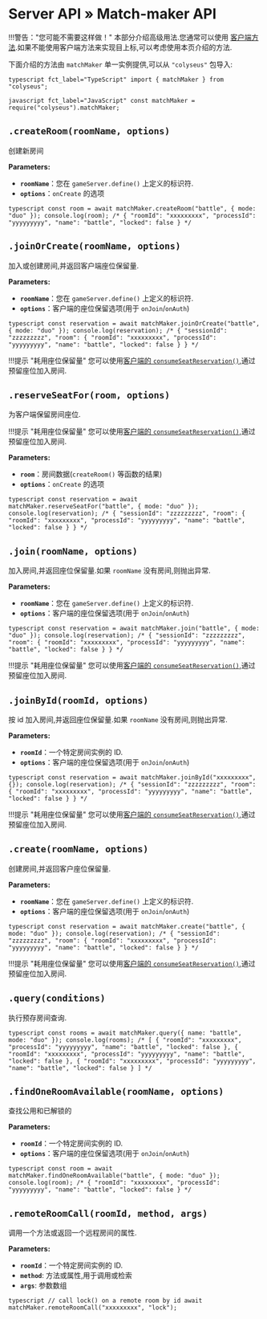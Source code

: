# Server API » Match-maker API

!!!警告："您可能不需要这样做！" 本部分介绍高级用法.您通常可以使用 [客户端方法](/client/client/#methods).如果不能使用客户端方法来实现目上标,可以考虑使用本页介绍的方法.

下面介绍的方法由 `matchMaker` 单一实例提供,可以从 `"colyseus"` 包导入:

```typescript fct_label="TypeScript" import { matchMaker } from "colyseus"; ```

```javascript fct_label="JavaScript" const matchMaker = require("colyseus").matchMaker; ```

## `.createRoom(roomName, options)`
创建新房间

**Parameters:**

- **`roomName`**：您在 `gameServer.define()` 上定义的标识符.
- **`options`**：`onCreate` 的选项

```typescript const room = await matchMaker.createRoom("battle", { mode: "duo" }); console.log(room); /* { "roomId": "xxxxxxxxx", "processId": "yyyyyyyyy", "name": "battle", "locked": false } */ ```

## `.joinOrCreate(roomName, options)`

加入或创建房间,并返回客户端座位保留量.

**Parameters:**

- **`roomName`**：您在 `gameServer.define()` 上定义的标识符.
- **`options`**：客户端的座位保留选项(用于 `onJoin`/`onAuth`)

```typescript const reservation = await matchMaker.joinOrCreate("battle", { mode: "duo" }); console.log(reservation); /* { "sessionId": "zzzzzzzzz", "room": { "roomId": "xxxxxxxxx", "processId": "yyyyyyyyy", "name": "battle", "locked": false } } */ ```

!!!提示 "耗用座位保留量" 您可以使用[客户端的 `consumeSeatReservation()`](/client/client/#consumeseatreservation-reservation),通过预留座位加入房间.

## `.reserveSeatFor(room, options)`
为客户端保留房间座位.

!!!提示 "耗用座位保留量" 您可以使用[客户端的 `consumeSeatReservation()`](/client/client/#consumeseatreservation-reservation),通过预留座位加入房间.

**Parameters:**

- **`room`**：房间数据(`createRoom()` 等函数的结果)
- **`options`**：`onCreate` 的选项

```typescript const reservation = await matchMaker.reserveSeatFor("battle", { mode: "duo" }); console.log(reservation); /* { "sessionId": "zzzzzzzzz", "room": { "roomId": "xxxxxxxxx", "processId": "yyyyyyyyy", "name": "battle", "locked": false } } */ ```

## `.join(roomName, options)`
加入房间,并返回座位保留量.如果 `roomName` 没有房间,则抛出异常.

**Parameters:**

- **`roomName`**：您在 `gameServer.define()` 上定义的标识符.
- **`options`**：客户端的座位保留选项(用于 `onJoin`/`onAuth`)

```typescript const reservation = await matchMaker.join("battle", { mode: "duo" }); console.log(reservation); /* { "sessionId": "zzzzzzzzz", "room": { "roomId": "xxxxxxxxx", "processId": "yyyyyyyyy", "name": "battle", "locked": false } } */ ```

!!!提示 "耗用座位保留量" 您可以使用[客户端的 `consumeSeatReservation()`](/client/client/#consumeseatreservation-reservation),通过预留座位加入房间.

## `.joinById(roomId, options)`
按  id 加入房间,并返回座位保留量.如果 `roomName` 没有房间,则抛出异常.

**Parameters:**

- **`roomId`**：一个特定房间实例的 ID.
- **`options`**：客户端的座位保留选项(用于 `onJoin`/`onAuth`)

```typescript const reservation = await matchMaker.joinById("xxxxxxxxx", {}); console.log(reservation); /* { "sessionId": "zzzzzzzzz", "room": { "roomId": "xxxxxxxxx", "processId": "yyyyyyyyy", "name": "battle", "locked": false } } */ ```

!!!提示 "耗用座位保留量" 您可以使用[客户端的 `consumeSeatReservation()`](/client/client/#consumeseatreservation-reservation),通过预留座位加入房间.

## `.create(roomName, options)`
创建房间,并返回客户座位保留量.

**Parameters:**

- **`roomName`**：您在 `gameServer.define()` 上定义的标识符.
- **`options`**：客户端的座位保留选项(用于 `onJoin`/`onAuth`)

```typescript const reservation = await matchMaker.create("battle", { mode: "duo" }); console.log(reservation); /* { "sessionId": "zzzzzzzzz", "room": { "roomId": "xxxxxxxxx", "processId": "yyyyyyyyy", "name": "battle", "locked": false } } */ ```

!!!提示 "耗用座位保留量" 您可以使用[客户端的 `consumeSeatReservation()`](/client/client/#consumeseatreservation-reservation),通过预留座位加入房间.

## `.query(conditions)`
执行预存房间查询.

```typescript const rooms = await matchMaker.query({ name: "battle", mode: "duo" }); console.log(rooms); /* [ { "roomId": "xxxxxxxxx", "processId": "yyyyyyyyy", "name": "battle", "locked": false }, { "roomId": "xxxxxxxxx", "processId": "yyyyyyyyy", "name": "battle", "locked": false }, { "roomId": "xxxxxxxxx", "processId": "yyyyyyyyy", "name": "battle", "locked": false } ] */ ```

## `.findOneRoomAvailable(roomName, options)`
查找公用和已解锁的

**Parameters:**

- **`roomId`**：一个特定房间实例的 ID.
- **`options`**：客户端的座位保留选项(用于 `onJoin`/`onAuth`)

```typescript const room = await matchMaker.findOneRoomAvailable("battle", { mode: "duo" }); console.log(room); /* { "roomId": "xxxxxxxxx", "processId": "yyyyyyyyy", "name": "battle", "locked": false } */ ```

## `.remoteRoomCall(roomId, method, args)`
调用一个方法或返回一个远程房间的属性.

**Parameters:**

- **`roomId`**：一个特定房间实例的 ID.
- **`method`**: 方法或属性,用于调用或检索
- **`args`**: 参数数组

```typescript // call lock() on a remote room by id await matchMaker.remoteRoomCall("xxxxxxxxx", "lock"); ```

